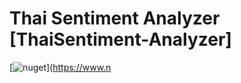 # Thai Sentiment Analyzer [ThaiSentiment-Analyzer]

 [![nuget](https://img.shields.io/nuget/v/ThaiSenLoy.svg)](https://www.n